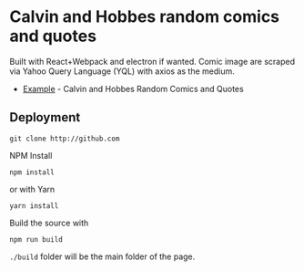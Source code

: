 # Calvin and Hobbes random comics and quotes

Built with React+Webpack and electron if wanted.
Comic image are scraped via Yahoo Query Language (YQL) with axios as the medium.
- [Example](http://calvinandhobbes.alisongaleon.com/) - Calvin and Hobbes Random Comics and Quotes


## Deployment

```
git clone http://github.com
```
NPM Install
```
npm install
```
or with Yarn
```
yarn install
```
Build the source with
```
npm run build
```
`./build` folder will be the main folder of the page.